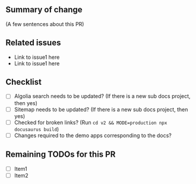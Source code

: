 ## Summary of change
(A few sentences about this PR)

## Related issues
- Link to issue1 here
- Link to issue1 here

## Checklist
- [ ] Algolia search needs to be updated? (If there is a new sub docs project, then yes)
- [ ] Sitemap needs to be updated? (If there is a new sub docs project, then yes)
- [ ] Checked for broken links? (Run `cd v2 && MODE=production npx docusaurus build`)
- [ ] Changes required to the demo apps corresponding to the docs?

## Remaining TODOs for this PR
- [ ] Item1
- [ ] Item2